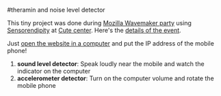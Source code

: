 #theramin and noise level detector

This tiny project was done during [Mozilla Wavemaker party](https://party.webmaker.org/) using [Sensorendipity](http://sensorendipity.github.io/) at [Cute center](http://cutecenter.nus.edu.sg/). Here's the [details of the event](http://www.eventbrite.sg/e/mozilla-webmaker-party-at-cute-tickets-12792174739).

Just [open the website in a computer](http://sayan.ee/theramin-noise-detector/) and put the IP address of the mobile phone!

1. **sound level detector**: Speak loudly near the mobile and watch the indicator on the computer
2. **accelerometer detector**: Turn on the computer volume and rotate the mobile phone
